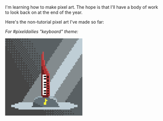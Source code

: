 I'm learning how to make pixel art. The hope is that I'll have a body of work to look back on at the end of the year.

Here's the non-tutorial pixel art I've made so far:

_For #pixeldailies "keyboard" theme:_

<img src="keyboard.gif" alt="Master Keytar" width="250px">
